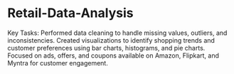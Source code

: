 # Retail-Data-Analysis
Key Tasks:  Performed data cleaning to handle missing values, outliers, and inconsistencies. Created visualizations to identify shopping trends and customer preferences using bar charts, histograms, and pie charts. Focused on ads, offers, and coupons available on Amazon, Flipkart, and Myntra for customer engagement.
